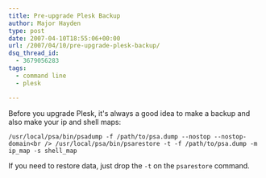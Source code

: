 ```yaml
---
title: Pre-upgrade Plesk Backup
author: Major Hayden
type: post
date: 2007-04-10T18:55:06+00:00
url: /2007/04/10/pre-upgrade-plesk-backup/
dsq_thread_id:
  - 3679056283
tags:
  - command line
  - plesk

---
```

Before you upgrade Plesk, it's always a good idea to make a backup and also make your ip and shell maps:

`/usr/local/psa/bin/psadump -f /path/to/psa.dump --nostop --nostop-domain<br />
/usr/local/psa/bin/psarestore -t -f /path/to/psa.dump -m ip_map -s shell_map`

If you need to restore data, just drop the `-t` on the `psarestore` command.
